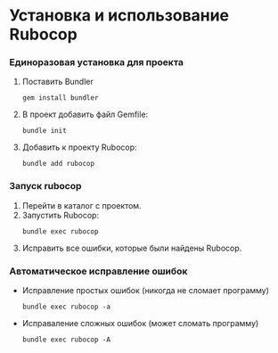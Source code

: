 # Установка и использование Rubocop

### Единоразовая установка для проекта

1. Поставить Bundler
    ```
    gem install bundler
    ```
2. В проект добавить файл Gemfile:
    ```
    bundle init
    ```
3. Добавить к проекту Rubocop:
   ```
   bundle add rubocop
   ```
   
### Запуск rubocop

1. Перейти в каталог с проектом.
2. Запустить Rubocop:
   ```
   bundle exec rubocop
   ```
3. Исправить все ошибки, которые были найдены Rubocop.

### Автоматическое исправление ошибок

- Исправление простых ошибок (никогда не сломает программу)
  ```
  bundle exec rubocop -a
  ```
- Исправаление сложных ошибок (может сломать программу)
  ```
  bundle exec rubocop -A
  ```
